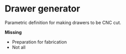 # Drawer generator

Parametric definition for making drawers to be CNC cut. 

**Missing**

- Preparation for fabrication 
- Not all 